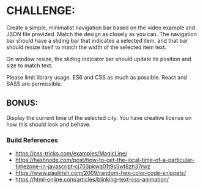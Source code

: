 # CHALLENGE:
Create a simple, minimalist navigation bar based on the video example and JSON file provided. Match the design as closely as you can. The navigation bar should have a sliding bar that indicates a selected item, and that bar should resize itself to match the width of the selected item text.

On window resize, the sliding indicator bar should update its position and size to match text.

Please limit library usage. ES6 and CSS as much as possible. React and SASS are permissible.

## BONUS:
Display the current time of the selected city. You have creative license on how this should look and behave.

### Build References
* https://css-tricks.com/examples/MagicLine/
* https://hashnode.com/post/how-to-get-the-local-time-of-a-particular-timezone-in-javascript-cj703pkwg01t9s5wt8zh37rwz
* https://www.paulirish.com/2009/random-hex-color-code-snippets/
* https://html-online.com/articles/blinking-text-css-animation/

